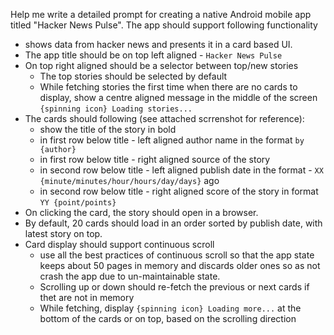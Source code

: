 Help me write a detailed prompt for creating a native Android mobile app titled "Hacker News Pulse". The app should support following functionality
- shows data from hacker news and presents it in a card based UI. 
- The app title should be on top left aligned - `Hacker News Pulse`
- On top right aligned should be a selector between top/new stories
    - The top stories should be selected by default
    - While fetching stories the first time when there are no cards to display, show a centre aligned message in the middle of the screen `{spinning icon} Loading stories...`
- The cards should following (see attached scrrenshot for reference):
    - show the title of the story in bold
    - in first row below title - left aligned author name in the format `by {author}`
    - in first row below title - right aligned source of the story
    - in second row below title - left aligned publish date in the format - `XX {minute/minutes/hour/hours/day/days}` ago
    - in second row below title - right aligned score of the story in format `YY {point/points}`
- On clicking the card, the story should open in a browser. 
- By default, 20 cards should load in an order sorted by publish date, with latest story on top. 
- Card display should support continuous scroll
    - use all the best practices of continuous scroll so that the app state keeps about 50 pages in memory and discards older ones so as not crash the app due to un-maintainable state.
    - Scrolling up or down should re-fetch the previous or next cards if thet are not in memory
    - While fetching, display `{spinning icon} Loading more...` at the bottom of the cards or on top, based on the scrolling direction
